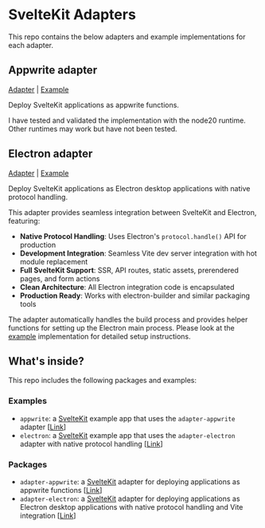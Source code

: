 # SvelteKit Adapters

This repo contains the below adapters and example implementations for each adapter.

## Appwrite adapter

[Adapter](https://github.com/LukeHagar/sveltekit-adapters/tree/main/packages/adapter-appwrite) | [Example](https://github.com/LukeHagar/sveltekit-adapters/tree/main/examples/appwrite)  

Deploy SvelteKit applications as appwrite functions.

I have tested and validated the implementation with the node20 runtime. Other runtimes may work but have not been tested.

## Electron adapter

[Adapter](https://github.com/LukeHagar/sveltekit-adapters/tree/main/packages/adapter-electron) | [Example](https://github.com/LukeHagar/sveltekit-adapters/tree/main/examples/electron)  

Deploy SvelteKit applications as Electron desktop applications with native protocol handling.

This adapter provides seamless integration between SvelteKit and Electron, featuring:
- **Native Protocol Handling**: Uses Electron's `protocol.handle()` API for production
- **Development Integration**: Seamless Vite dev server integration with hot module replacement
- **Full SvelteKit Support**: SSR, API routes, static assets, prerendered pages, and form actions
- **Clean Architecture**: All Electron integration code is encapsulated
- **Production Ready**: Works with electron-builder and similar packaging tools

The adapter automatically handles the build process and provides helper functions for setting up the Electron main process. Please look at the [example](https://github.com/LukeHagar/sveltekit-adapters/tree/main/examples/electron) implementation for detailed setup instructions.

## What's inside?

This repo includes the following packages and examples:

### Examples

- `appwrite`: a [SvelteKit](https://kit.svelte.dev) example app that uses the `adapter-appwrite` adapter [[Link](https://github.com/LukeHagar/sveltekit-adapters/tree/main/examples/appwrite)]  
- `electron`: a [SvelteKit](https://kit.svelte.dev) example app that uses the `adapter-electron` adapter with native protocol handling [[Link](https://github.com/LukeHagar/sveltekit-adapters/tree/main/examples/electron)]

### Packages

- `adapter-appwrite`: a [SvelteKit](https://kit.svelte.dev) adapter for deploying applications as appwrite functions [[Link](https://github.com/LukeHagar/sveltekit-adapters/tree/main/packages/adapter-appwrite)]
- `adapter-electron`: a [SvelteKit](https://kit.svelte.dev) adapter for deploying applications as Electron desktop applications with native protocol handling and Vite integration [[Link](https://github.com/LukeHagar/sveltekit-adapters/tree/main/packages/adapter-electron)]